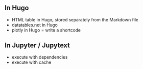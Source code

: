 ## In Hugo

- HTML table in Hugo, stored separately from the Markdown file
- datatables.net in Hugo
- plotly in Hugo = write a shortcode

## In Jupyter / Jupytext

- execute with dependencies
- execute with cache

